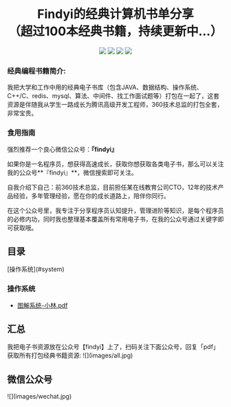 <h1 align="center">Findyi的经典计算机书单分享<br>（超过100本经典书籍，持续更新中...）</h1>

<p align='center'>
<a href="https://github.com/pinefor1983" target="_blank"><img src="https://img.shields.io/badge/%E4%BD%9C%E8%80%85-%40findyi-black?style=flat-square&logo=GitHub"></a>
<a href="https://www.zhihu.com/people/yi-yang-91-9" target="_blank"><img src="https://img.shields.io/badge/%E7%9F%A5%E4%B9%8E-%40findyi-black?style=flat-square&logo=Zhihu"></a>
<a href="https://sm.ms/image/aus8qZozUGAkhVS" target="_blank"><img src="https://img.shields.io/badge/%E5%85%AC%E4%BC%97%E5%8F%B7-%40findyi-black?style=flat-square&logo=WeChat"></a>
<a href="https://space.bilibili.com/7936249" target="_blank"><img src="https://img.shields.io/badge/B%E7%AB%99-%40findyi-black?style=flat-square&logo=Bilibili"></a>
</p>

###  经典编程书籍简介:
我把大学和工作中用的经典电子书库（包含JAVA、数据结构、操作系统、C++/C、redis、mysql、算法、中间件、找工作面试题等）打包在一起了，这套资源是伴随我从学生一路成长为腾讯高级开发工程师，360技术总监的打包全套，非常宝贵。

### 食用指南
强烈推荐一个良心微信公众号：**『findyi』**

如果你是一名程序员，想获得高速成长，获取你想获取各类电子书，那么可以关注我的公众号**『findyi』**，微信搜索即可关注。

自我介绍下自己：前360技术总监，目前担任某在线教育公司CTO，12年的技术产品经验，多年管理经验，愿在你的成长道路上，陪伴你同行。

在这个公众号里，我专注于分享程序员认知提升，管理进阶等知识，是每个程序员的必修内功，同时我也整理基本覆盖所有常用电子书，在我的公众号通过关键字即可获取哦。

<h2>目录</h2>
[操作系统](#system)

### <a name='system'></a> 操作系统
- [图解系统-小林.pdf](https://pan.baidu.com/s/15zpEEhGLFy4gxv-44n8zJw?pwd=jo92)


<h2>汇总</h2>
我把电子书资源放在公众号【findyi】上了，扫码关注下面公众号，回复「pdf」 获取所有打包经典书籍资源:
![](images/all.jpg)

<h2>微信公众号</h2>
![](images/wechat.jpg)

